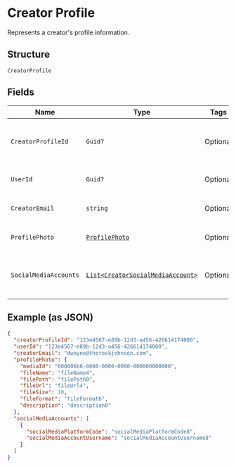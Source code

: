 
# Creator Profile

Represents a creator's profile information.

## Structure

`CreatorProfile`

## Fields

| Name | Type | Tags | Description |
|  --- | --- | --- | --- |
| `CreatorProfileId` | `Guid?` | Optional | Unique identifier for the creator profile. |
| `UserId` | `Guid?` | Optional | Associated user ID, if applicable. |
| `CreatorEmail` | `string` | Optional | Creator's email address. |
| `ProfilePhoto` | [`ProfilePhoto`](../../doc/models/profile-photo.md) | Optional | Creator's profile photo. |
| `SocialMediaAccounts` | [`List<CreatorSocialMediaAccount>`](../../doc/models/creator-social-media-account.md) | Optional | List of creator's social media accounts. |

## Example (as JSON)

```json
{
  "creatorProfileId": "123e4567-e89b-12d3-a456-426614174000",
  "userId": "123e4567-e89b-12d3-a456-426614174000",
  "creatorEmail": "dwayne@therockjohnson.com",
  "profilePhoto": {
    "mediaId": "000006b6-0000-0000-0000-000000000000",
    "fileName": "fileName4",
    "filePath": "filePath0",
    "fileUrl": "fileUrl4",
    "fileSize": 10,
    "fileFormat": "fileFormat6",
    "description": "description0"
  },
  "socialMediaAccounts": [
    {
      "socialMediaPlatformCode": "socialMediaPlatformCode8",
      "socialMediaAccountUsername": "socialMediaAccountUsername8"
    }
  ]
}
```


